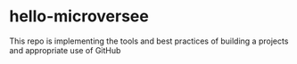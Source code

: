 # hello-microversee
 This repo is implementing the tools and best practices of building a projects and appropriate use of GitHub
